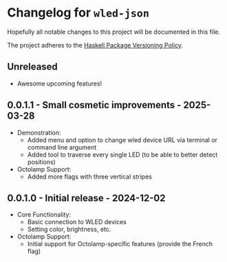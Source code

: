 # Changelog for `wled-json`

Hopefully all notable changes to this project will be documented in this file.

The project adheres to the [Haskell Package Versioning Policy](https://pvp.haskell.org/).

## Unreleased

- Awesome upcoming features!

## 0.0.1.1 - Small cosmetic improvements - 2025-03-28

- Demonstration:
  - Added menu and option to change wled device URL via terminal or command line argument
  - Added tool to traverse every single LED (to be able to better detect positions)
- Octolamp Support:
  - Added more flags with three vertical stripes

## 0.0.1.0 - Initial release - 2024-12-02

- Core Functionality:
  - Basic connection to WLED devices
  - Setting color, brightness, etc.
- Octolamp Support:
  - Initial support for Octolamp-specific features (provide the French flag)